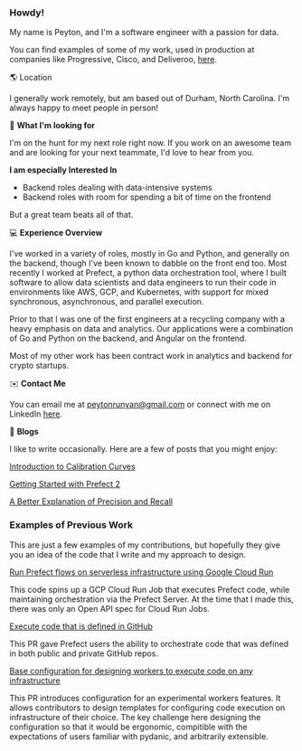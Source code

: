 ### Howdy!

My name is Peyton, and I'm a software engineer with a passion for data. 

You can find examples of some of my work, used in production at companies like Progressive, Cisco, and Deliveroo, [here](#examples-of-previous-work).

🌎    Location

I generally work remotely, but am based out of Durham, North Carolina. I'm always happy to meet people in person!

🏹 **What I'm looking for**

I'm on the hunt for my next role right now. If you work on an awesome team and are looking for your next teammate, I'd love to hear from you. 

**I am especially Interested In**
* Backend roles dealing with data-intensive systems
* Backend roles with room for spending a bit of time on the frontend

But a great team beats all of that. 

💻 **Experience Overview**

I've worked in a variety of roles, mostly in Go and Python, and generally on the backend, though I've been known to dabble on the front end too. Most recently I worked at Prefect, a python data orchestration tool, where I built software to allow data scientists and data engineers to run their code in environments like AWS, GCP, and Kubernetes, with support for mixed synchronous, asynchronous, and parallel execution.

Prior to that I was one of the first engineers at a recycling company with a heavy emphasis on data and analytics. Our applications were a combination of Go and Python on the backend, and Angular on the frontend. 

Most of my other work has been contract work in analytics and backend for crypto startups. 

✉️ **Contact Me** 

You can email me at peytonrunyan@gmail.com or connect with me on LinkedIn [here](https://www.linkedin.com/in/peyton-runyan/).

📝 **Blogs**

I like to write occasionally. Here are a few of posts that you might enjoy:

[Introduction to Calibration Curves](https://peyton-runyan.ltrdrp.com/c/introduction-to-calibration-curves-1)

[Getting Started with Prefect 2](https://www.prefect.io/guide/blog/getting-started-prefect-2/)

[A Better Explanation of Precision and Recall](https://peyton-runyan.ltrdrp.com/c/a-better-explanation-of-precision-and-recall-1)

### Examples of Previous Work

This are just a few examples of my contributions, but hopefully they give you an idea of the code that I write and my approach to design.

[Run Prefect flows on serverless infrastructure using Google Cloud Run](https://github.com/PrefectHQ/prefect-gcp/pull/48)

This code spins up a GCP Cloud Run Job that executes Prefect code, while maintaining orchestration via the Prefect Server. At the time that I made this, there was only an Open API spec for Cloud Run Jobs. 

[Execute code that is defined in GitHub](https://github.com/PrefectHQ/prefect-github/pull/30)

This PR gave Prefect users the ability to orchestrate code that was defined in both public and private GitHub repos.

[Base configuration for designing workers to execute code on any infrastructure](https://github.com/PrefectHQ/prefect/pull/8100)

This PR introduces configuration for an experimental workers features. It allows contributors to design templates for configuring code execution on infrastructure of their choice. The key challenge here designing the configuration so that it would be ergonomic, compitible with the expectations of users familiar with pydanic, and arbitrarily extensible. 

<!--
**peytonrunyan/peytonrunyan** is a ✨ _special_ ✨ repository because its `README.md` (this file) appears on your GitHub profile.

Here are some ideas to get you started:

- 🔭 I’m currently working on ...
- 🌱 I’m currently learning ...
- 👯 I’m looking to collaborate on ...
- 🤔 I’m looking for help with ...
- 💬 Ask me about ...
- 📫 How to reach me: ...
- 😄 Pronouns: ...
- ⚡ Fun fact: ...
-->
